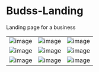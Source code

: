 # Budss-Landing

Landing page for a business

<table>
  <tr>
    <td><img src="https://github.com/SilentCoast/Budss-Landing/assets/94042423/5ddf617a-ca6c-4d4b-bc08-dfd3762e4411" alt="image"></td>
    <td><img src="https://github.com/SilentCoast/Budss-Landing/assets/94042423/dfa78462-eb17-4daf-afef-81b42c51a0af" alt="image"></td>
    <td><img src="https://github.com/SilentCoast/Budss-Landing/assets/94042423/5468ab5a-9cb6-4cdf-b1a1-6c3379ade4f9" alt="image"></td>
  </tr>
  <tr>
    <td><img src="https://github.com/SilentCoast/Budss-Landing/assets/94042423/17032ce2-ae32-420a-8362-5cde61411890" alt="image"></td>
    <td><img src="https://github.com/SilentCoast/Budss-Landing/assets/94042423/41eb35d9-628e-4e17-81a1-02a6b73f34cd" alt="image"></td>
    <td><img src="https://github.com/SilentCoast/Budss-Landing/assets/94042423/168ed438-4aa9-4973-80f8-8caedbf9a7a2" alt="image"></td>
  </tr>
  <tr>
    <td><img src="https://github.com/SilentCoast/Budss-Landing/assets/94042423/c750858c-f7da-46e0-a6e4-3f747acc5ec2" alt="image"></td>
    <td><img src="https://github.com/SilentCoast/Budss-Landing/assets/94042423/d074a5ff-ada8-4173-920a-5e05132d76dc" alt="image"></td>
    <td><img src="https://github.com/SilentCoast/Budss-Landing/assets/94042423/31b6b9ff-1ec0-4566-9d5f-a21a36a1788e" alt="image"></td>
  </tr>
</table>

